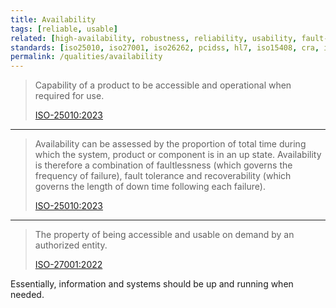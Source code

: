 ```yaml
---
title: Availability
tags: [reliable, usable]
related: [high-availability, robustness, reliability, usability, fault-tolerance, recoverability, dependability, faultlessness, recovery-time]
standards: [iso25010, iso27001, iso26262, pcidss, hl7, iso15408, cra, iec62443, iso25024, iso12207, sox]
permalink: /qualities/availability
---
```




>Capability of a product to be accessible and operational when required for use.
>
>[ISO-25010:2023](/references/#iso-25010-2023)

<hr class="with-no-margin"/>

>Availability can be assessed by the proportion of total time during which the system, product or component is in an up state. 
>Availability is therefore a combination of faultlessness (which governs the frequency of failure), fault tolerance and recoverability (which governs the length of down time following each failure).
>
>[ISO-25010:2023](/references/#iso-25010-2023)


<hr class="with-no-margin"/>

>The property of being accessible and usable on demand by an authorized entity.
>
>[ISO-27001:2022](https://www.iso.org/standard/27001)

Essentially, information and systems should be up and running when needed.
